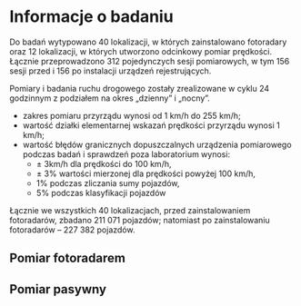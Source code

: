 # Informacje o badaniu


Do badań wytypowano 40 lokalizacji, w których zainstalowano fotoradary oraz 12 lokalizacji, w których utworzono odcinkowy pomiar prędkości. Łącznie przeprowadzono 312 pojedynczych sesji pomiarowych, w tym 156 sesji przed i 156 po instalacji urządzeń rejestrujących. 

Pomiary i badania ruchu drogowego zostały zrealizowane w cyklu 24 godzinnym z podziałem na okres „dzienny” i „nocny”.

+ zakres pomiaru przyrządu wynosi od 1 km/h do 255 km/h;
+ wartość działki elementarnej wskazań prędkości przyrządu wynosi 1 km/h;
+ wartość błędów granicznych dopuszczalnych urządzenia pomiarowego podczas badań i sprawdzeń poza laboratorium wynosi:
    + ± 3km/h dla prędkości do 100 km/h,
    + ± 3% wartości mierzonej dla prędkości powyżej 100 km/h,
    + 1% podczas zliczania sumy pojazdów,
    + 5% podczas klasyfikacji pojazdów

Łącznie we wszystkich 40 lokalizacjach, przed zainstalowaniem fotoradarów, zbadano 211 071 pojazdów; natomiast po zainstalowaniu fotoradarów – 227 382 pojazdów. 


## Pomiar fotoradarem

## Pomiar pasywny

